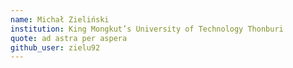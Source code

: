 ```yaml
---
name: Michał Zieliński
institution: King Mongkut’s University of Technology Thonburi
quote: ad astra per aspera
github_user: zielu92
---
```

